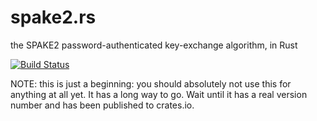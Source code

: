 # spake2.rs
the SPAKE2 password-authenticated key-exchange algorithm, in Rust

[![Build Status](https://travis-ci.org/warner/spake2.rs.svg?branch=master)](https://travis-ci.org/warner/spake2.rs)

NOTE: this is just a beginning: you should absolutely not use this for anything at all yet. It has a long way to go. Wait until it has a real version number and has been published to crates.io.
